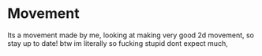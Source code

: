 # Movement
Its a movement made by me, looking at making very good 2d movement, so stay up to date! btw im literally so fucking stupid dont expect much,

